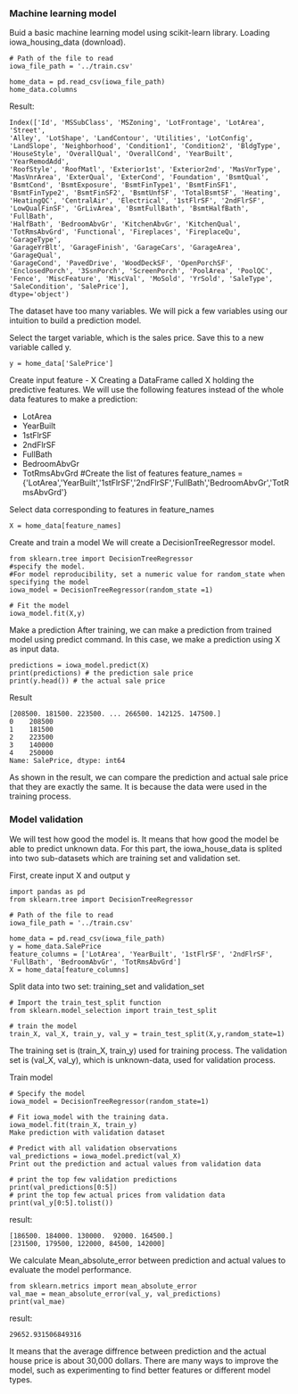 ### Machine learning model
Buid a basic machine learning model using scikit-learn library.
Loading iowa_housing_data (download).

    # Path of the file to read
    iowa_file_path = '../train.csv'

    home_data = pd.read_csv(iowa_file_path)
    home_data.columns
Result:

    Index(['Id', 'MSSubClass', 'MSZoning', 'LotFrontage', 'LotArea', 'Street',
    'Alley', 'LotShape', 'LandContour', 'Utilities', 'LotConfig',
    'LandSlope', 'Neighborhood', 'Condition1', 'Condition2', 'BldgType',
    'HouseStyle', 'OverallQual', 'OverallCond', 'YearBuilt', 'YearRemodAdd',
    'RoofStyle', 'RoofMatl', 'Exterior1st', 'Exterior2nd', 'MasVnrType',
    'MasVnrArea', 'ExterQual', 'ExterCond', 'Foundation', 'BsmtQual',
    'BsmtCond', 'BsmtExposure', 'BsmtFinType1', 'BsmtFinSF1',
    'BsmtFinType2', 'BsmtFinSF2', 'BsmtUnfSF', 'TotalBsmtSF', 'Heating',
    'HeatingQC', 'CentralAir', 'Electrical', '1stFlrSF', '2ndFlrSF',
    'LowQualFinSF', 'GrLivArea', 'BsmtFullBath', 'BsmtHalfBath', 'FullBath',
    'HalfBath', 'BedroomAbvGr', 'KitchenAbvGr', 'KitchenQual',
    'TotRmsAbvGrd', 'Functional', 'Fireplaces', 'FireplaceQu', 'GarageType',
    'GarageYrBlt', 'GarageFinish', 'GarageCars', 'GarageArea', 'GarageQual',
    'GarageCond', 'PavedDrive', 'WoodDeckSF', 'OpenPorchSF',
    'EnclosedPorch', '3SsnPorch', 'ScreenPorch', 'PoolArea', 'PoolQC',
    'Fence', 'MiscFeature', 'MiscVal', 'MoSold', 'YrSold', 'SaleType',
    'SaleCondition', 'SalePrice'],
    dtype='object')
The dataset have too many variables. We will pick a few variables using our intuition to build a prediction model.

Select the target variable, which is the sales price. Save this to a new variable called y.

    y = home_data['SalePrice']
Create input feature - X
Creating a DataFrame called X holding the predictive features.
We will use the following features instead of the whole data features to make a prediction:

* LotArea
* YearBuilt
* 1stFlrSF
* 2ndFlrSF
* FullBath
* BedroomAbvGr
* TotRmsAbvGrd
    #Create the list of features
    feature_names = {'LotArea','YearBuilt','1stFlrSF','2ndFlrSF','FullBath','BedroomAbvGr','TotRmsAbvGrd'}

Select data corresponding to features in feature_names

    X = home_data[feature_names]

Create and train a model
We will create a DecisionTreeRegressor model.

    from sklearn.tree import DecisionTreeRegressor
    #specify the model. 
    #For model reproducibility, set a numeric value for random_state when specifying the model
    iowa_model = DecisionTreeRegressor(random_state =1)

    # Fit the model
    iowa_model.fit(X,y) 

Make a prediction
After training, we can make a prediction from trained model using predict command. In this case, we make a prediction using X as input data.

    predictions = iowa_model.predict(X)
    print(predictions) # the prediction sale price
    print(y.head()) # the actual sale price

Result

    [208500. 181500. 223500. ... 266500. 142125. 147500.]
    0    208500
    1    181500
    2    223500
    3    140000
    4    250000
    Name: SalePrice, dtype: int64
As shown in the result, we can compare the prediction and actual sale price that they are exactly the same. It is because the data were used in the training process.

### Model validation
We will test how good the model is. It means that how good the model be able to predict unknown data.
For this part, the iowa_house_data is splited into two sub-datasets which are training set and validation set.

First, create input X and output y

    import pandas as pd
    from sklearn.tree import DecisionTreeRegressor

    # Path of the file to read
    iowa_file_path = '../train.csv'

    home_data = pd.read_csv(iowa_file_path)
    y = home_data.SalePrice
    feature_columns = ['LotArea', 'YearBuilt', '1stFlrSF', '2ndFlrSF', 'FullBath', 'BedroomAbvGr', 'TotRmsAbvGrd']
    X = home_data[feature_columns]
Split data into two set: training_set and validation_set

    # Import the train_test_split function
    from sklearn.model_selection import train_test_split

    # train the model
    train_X, val_X, train_y, val_y = train_test_split(X,y,random_state=1)
The training set is (train_X, train_y) used for training process. The validation set is (val_X, val_y), which is unknown-data, used for validation process.

Train model

    # Specify the model
    iowa_model = DecisionTreeRegressor(random_state=1)

    # Fit iowa_model with the training data.
    iowa_model.fit(train_X, train_y)
    Make prediction with validation dataset

    # Predict with all validation observations
    val_predictions = iowa_model.predict(val_X)
    Print out the prediction and actual values from validation data

    # print the top few validation predictions
    print(val_predictions[0:5])
    # print the top few actual prices from validation data
    print(val_y[0:5].tolist())
result:

    [186500. 184000. 130000.  92000. 164500.]
    [231500, 179500, 122000, 84500, 142000]
We calculate Mean_absolute_error between prediction and actual values to evaluate the model performance.

    from sklearn.metrics import mean_absolute_error
    val_mae = mean_absolute_error(val_y, val_predictions)
    print(val_mae)
result:

    29652.931506849316 
It means that the average diffrence between prediction and the actual house price is about 30,000 dollars.
There are many ways to improve the model, such as experimenting to find better features or different model types.